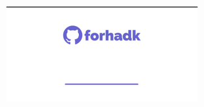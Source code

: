 ![img](https://github.com/forhadk/forhadk/blob/main/images/fk_ri.png)

<!--
**forhadk/forhadk** is a ✨ _special_ ✨ repository because its `README.md` (this file) appears on your GitHub profile.

- 🔭 I’m currently working on my academic projects.
- 🌱 I’m currently learning stuffs related to Artificial Intelligence
- 👯 I’m looking to collaborate on ...
- 🤔 I’m looking for help with ...
- 💬 Ask me about ...
- 📫 How to reach me: Currently NOT available.
- 😄 Pronouns: he/him
- ⚡ Fun fact: I don't like jokes but comedy!
-->




